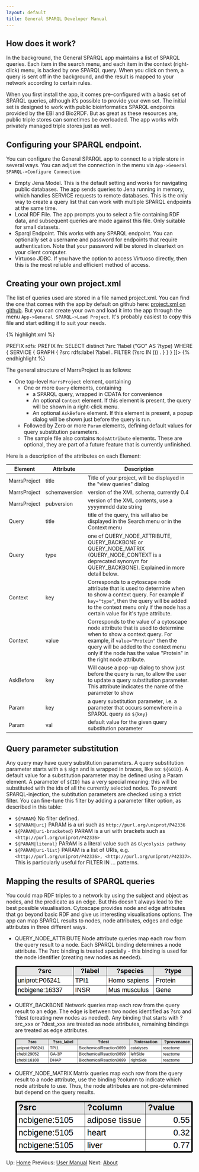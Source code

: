 ```yaml
---
layout: default
title: General SPARQL Developer Manual
---
```


## How does it work?

In the background, the General SPARQL app maintains a list of SPARQL queries. Each item in the search menu, and each item in the context (right-click) menu, is backed by one SPARQL query. When you click on them, a query is sent off in the background, and the result is mapped to your network according to certain rules.

When you first install the app, it comes pre-configured with a basic set of SPARQL queries, although it’s possible to provide your own set. The initial set is designed to work with public bioinformatics SPARQL endpoints provided by the EBI and Bio2RDF. But as great as these resources are, public triple stores can sometimes be overloaded. The app works with privately managed triple stores just as well.

## Configuring your SPARQL endpoint.

You can configure the General SPARQL app to connect to a triple store in several ways. You can adjust the connection in the menu via `App->General SPARQL->Configure Connection`

* Empty Jena Model. This is the default setting and works for navigating public databases. The app sends queries to Jena running in memory, which handles SERVICE requests to remote databases. This is the only way to create a query list that can work with multiple SPARQL endpoints at the same time.
* Local RDF File. The app prompts you to select a file containing RDF data, and subsequent queries are made against this file. Only suitable for small datasets.
* Sparql Endpoint. This works with any SPARQL endpoint. You can optionally set a username and password for endpoints that require authentication. Note that your password will be stored in cleartext on your client computer.
* Virtuoso JDBC. If you have the option to access Virtuoso directly, then this is the most reliable and efficient method of access.

## Creating your own project.xml

The list of queries used are stored in a file named project.xml. You can find the one that comes with the app by default on github here: [project.xml on github](https://github.com/generalbioinformatics/general-sparql-cy3/blob/master/resources/com/generalbioinformatics/cy3/internal/project.xml). But you can create your own and load it into the app through the menu `App->General SPARQL->Load Project`. It's probably easiest to copy this file and start editing it to suit your needs.

{% highlight xml %}
<?xml version="1.0" encoding="UTF-8"?>
<MarrsProject title="Public Sparql Endpoints" 
	schemaversion="0.4" pubversion="20150501">
 
 <Query title="Search for a GO identifier" 
        type="QUERY_NODE_ATTRIBUTE">
  <![CDATA[
  PREFIX up:<http://purl.uniprot.org/core/> 
  PREFIX rdfs: <http://www.w3.org/2000/01/rdf-schema#>
  PREFIX fn: <http://www.w3.org/2005/xpath-functions#>
  SELECT distinct ?src  ?label ("GO" AS ?type)
  WHERE 
  {
      SERVICE <http://beta.sparql.uniprot.org/> {
        GRAPH <http://beta.sparql.uniprot.org/go/> {
		  ?src rdfs:label ?label .
          FILTER (?src IN (<http://purl.obolibrary.org/obo/${GOID}>)) .       
        }
      }  
  }
 ]]>
  <AskBefore key="GOID"/>
 </Query>

 <Param key="GOID" val="GO_0000001" />

</MarrsProject>
{% endhighlight %}

The general structure of MarrsProject is as follows:

  * One top-level `MarrsProject` element, containing
    * One or more `Query` elements, containing
      * a SPARQL query, wrapped in CDATA for convenience
      * An optional `Context` element. If this element is present, the query will be shown in a right-click menu.
      * An optional `AskBefore` element. If this element is present, a popup dialog will be shown just before the query is run.
    * Followed by Zero or more `Param` elements, defining default values for query substitution parameters.
    * The sample file also contains `NodeAttribute` elements. These are optional, they are part of a future feature that is currently unfinished.


Here is a description of the attributes on each Element:

| Element        | Attribute     | Description           |
| -------------- | ------------- | --------------------- |
| MarrsProject   | title         | Title of your project, will be displayed in the "view queries" dialog |
| MarrsProject   | schemaversion | version of the XML schema, currently 0.4 |
| MarrsProject   | pubversion    | version of the XML contents, use a yyyymmdd date string |
| Query          | title         | title of the query, this will also be displayed in the Search menu or in the Context menu |
| Query          | type          | one of QUERY_NODE_ATTRIBUTE, QUERY_BACKBONE or QUERY_NODE_MATRIX (QUERY_NODE_CONTEXT is a deprecated synonym for QUERY_BACKBONE). Explained in more detail below. |
| Context        | key           | Corresponds to a cytoscape node attribute that is used to determine when to show a context query. For example if `key="type"`, then the query will be added to the context menu only if the node has a certain value for it's type attribute. |
| Context        | value         | Corresponds to the value of a cytoscape node attribute that is used to determine when to show a context query. For example, if `value="Protein"` then the query will be added to the context menu only if the node has the value "Protein" in the right node attribute. |
| AskBefore      | key           | Will cause a pop-up dialog to show just before the query is run, to allow the user to update a query substitution parameter. This attribute indicates the name of the parameter to show |
| Param          | key           | a query substitution parameter, i.e. a parameter that occurs somewhere in a SPARQL query as `${key}` |
| Param          | val           | default value for the given query substitution parameter |


## Query parameter substitution

Any query may have query substitution parameters. A query substitution parameter starts with a `$` sign and is wrapped in braces, like so: `${GOID}`. A default value for a substitution parameter may be defined using a Param element.
A parameter of `${ID}` has a very special meaning: this will be substituted with the ids of all the currently selected nodes.
To prevent SPARQL-injection, the subtitution parameters are checked using a strict filter. You can fine-tune this filter by adding a parameter filter option, as described in this table:

* `${PARAM}`
  No filter defined.
* `${PARAM|uri}`
  PARAM is a uri such as `http://purl.org/uniprot/P42336`
* `${PARAM|uri-bracketed}`
  PARAM is a uri with brackets such as `<http://purl.org/uniprot/P42336>`
* `${PARAM|literal}`
  PARAM is a literal value such as `Glycolysis pathway`
* `${PARAM|uri-list}`
  PARAM is a list of URIs, e.g. `<http://purl.org/uniprot/P42336>, <http://purl.org/uniprot/P42337>`. This is particularly useful for FILTER IN ... patterns.


## Mapping the results of SPARQL queries

You could map RDF triples to a network by using the subject and object as nodes, and the predicate as an edge. But this doesn't always lead to the best possible visualisation. Cytoscape provides node and edge attributes that go beyond basic RDF and give us interesting visualisations options.
The app can map SPARQL results to nodes, node attributes, edges and edge attributes in three different ways.

* QUERY_NODE_ATTRIBUTE
  Node attribute queries map each row from the query result to a node. Each SPARQL binding determines a node attribute. The ?src binding is treated specially - this binding is used for the node identifier (creating new nodes as needed).

  ![attribute query example](images/table3.png)
     
* QUERY_BACKBONE
  Network queries map each row from the query result to an edge. The edge is between two nodes identified as ?src and ?dest (creating new nodes as needed). Any binding that starts with ?src_xxx or ?dest_xxx are treated as node attributes, remaining bindings are treated as edge attributes.

  ![network query example](images/table1.png)

* QUERY_NODE_MATRIX
  Matrix queries map each row from the query result to a node attribute, use the binding ?column to indicate which node attribute to use. Thus, the node attributes are not pre-determined but depend on the query results.

  ![matrix query example](images/table2.png)


Up: [Home](index.html)
Previous: [User Manual](usermanual.html)
Next: [About](about.html)

